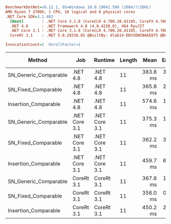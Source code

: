 ``` ini

BenchmarkDotNet=v0.12.1, OS=Windows 10.0.19041.508 (2004/?/20H1)
AMD Ryzen 7 3700X, 1 CPU, 16 logical and 8 physical cores
.NET Core SDK=3.1.402
  [Host]        : .NET Core 3.1.8 (CoreCLR 4.700.20.41105, CoreFX 4.700.20.41903), X64 RyuJIT
  .NET 4.8      : .NET Framework 4.8 (4.8.4220.0), X64 RyuJIT
  .NET Core 3.1 : .NET Core 3.1.8 (CoreCLR 4.700.20.41105, CoreFX 4.700.20.41903), X64 RyuJIT
  CoreRt 3.1    : .NET 5.0.29316.02 @BuiltBy: dlab14-DDVSOWINAGE075 @Branch: master @Commit: 40be8b7e2598b2ccb827fd90cd30c0e2d4496941, X64 AOT

InvocationCount=1  UnrollFactor=1  

```
|                Method |           Job |       Runtime | Length |     Mean |   Error |  StdDev | Gen 0 | Gen 1 | Gen 2 | Allocated |
|---------------------- |-------------- |-------------- |------- |---------:|--------:|--------:|------:|------:|------:|----------:|
| SN_Generic_Comparable |      .NET 4.8 |      .NET 4.8 |     11 | 383.8 ms | 3.23 ms | 2.86 ms |     - |     - |     - |         - |
|   SN_Fixed_Comparable |      .NET 4.8 |      .NET 4.8 |     11 | 365.8 ms | 2.40 ms | 2.24 ms |     - |     - |     - |         - |
|  Insertion_Comparable |      .NET 4.8 |      .NET 4.8 |     11 | 574.6 ms | 1.67 ms | 1.30 ms |     - |     - |     - |         - |
| SN_Generic_Comparable | .NET Core 3.1 | .NET Core 3.1 |     11 | 375.3 ms | 1.32 ms | 1.17 ms |     - |     - |     - |         - |
|   SN_Fixed_Comparable | .NET Core 3.1 | .NET Core 3.1 |     11 | 362.2 ms | 3.85 ms | 3.60 ms |     - |     - |     - |     616 B |
|  Insertion_Comparable | .NET Core 3.1 | .NET Core 3.1 |     11 | 459.7 ms | 6.83 ms | 6.39 ms |     - |     - |     - |    1952 B |
| SN_Generic_Comparable |    CoreRt 3.1 |    CoreRt 3.1 |     11 | 367.8 ms | 1.56 ms | 1.46 ms |     - |     - |     - |         - |
|   SN_Fixed_Comparable |    CoreRt 3.1 |    CoreRt 3.1 |     11 | 356.0 ms | 0.92 ms | 0.77 ms |     - |     - |     - |         - |
|  Insertion_Comparable |    CoreRt 3.1 |    CoreRt 3.1 |     11 | 450.2 ms | 2.56 ms | 2.40 ms |     - |     - |     - |         - |
